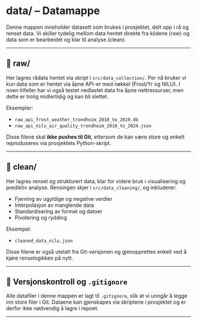 # data/ – Datamappe

Denne mappen inneholder datasett som brukes i prosjektet, delt opp i rå og renset data. Vi skiller tydelig mellom data hentet direkte fra kildene (raw) og data som er bearbeidet og klar til analyse (clean).

---

## 📁 raw/

Her lagres rådata hentet via skript i `src/data_collection/`. Per nå bruker vi kun data som er hentet via åpne API-er med nøkkel (Frost/Yr og NILU). I noen tilfeller har vi også testet nedlastet data fra åpne nettressurser, men dette er trolig midlertidig og kan bli slettet.

Eksempler:
- `raw_api_frost_weather_trondheim_2010_to_2019.db`
- `raw_api_nilu_air_quality_trondheim_2010_to_2024.json`

Disse filene skal **ikke pushes til Git**, ettersom de kan være store og enkelt reproduseres via prosjektets Python-skript.

---

## 📁 clean/

Her lagres renset og strukturert data, klar for videre bruk i visualisering og prediktiv analyse. Rensingen skjer i `src/data_cleaning/`, og inkluderer:
- Fjerning av ugyldige og negative verdier
- Interpolasjon av manglende data
- Standardisering av format og datoer
- Pivotering og rydding

Eksempel:
- `cleaned_data_nilu.json`

Disse filene er også utelatt fra Git-versjonen og gjenopprettes enkelt ved å kjøre renselogikken på nytt.

---

## 🚫 Versjonskontroll og `.gitignore`

Alle datafiler i denne mappen er lagt til `.gitignore`, slik at vi unngår å legge inn store filer i Git. Dataene kan gjenskapes via skriptene i prosjektet og er derfor ikke nødvendig å lagre i repoet.

---
